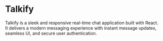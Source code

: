 # Talkify
Talkify is a sleek and responsive real-time chat application built with React. It delivers a modern messaging experience with instant message updates, seamless UI, and secure user authentication.
